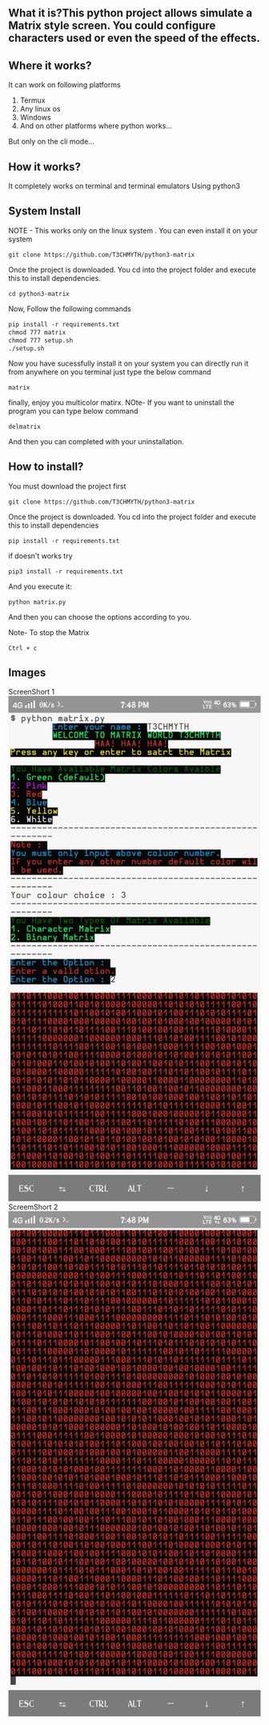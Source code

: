 ## What it is?This python project allows simulate a Matrix style screen. You could configure characters used or even the speed of the effects.

## Where it works?
It can work on following platforms
1. Termux
2. Any linux os                                                                                                       
3. Windows
4. And on other platforms where python works...

But only on the cli mode...

## How it works?
It completely works on terminal and terminal emulators
Using python3

## System Install
NOTE - 
This works only on the linux system
.
You can even install it on your system

```
git clone https://github.com/T3CHMYTH/python3-matrix

```
Once the project is downloaded. You cd into the project folder and execute this to install dependencies.
```
cd python3-matrix
```
Now, Follow the following commands
```
pip install -r requirements.txt
chmod 777 matrix
chmod 777 setup.sh
./setup.sh

```
Now you have sucessfully install it on your system you can directly run it from
anywhere on you terminal just type the below command
```
matrix
```
finally, enjoy you multicolor matirx.
NOte- 
If you want to uninstall the program you can type below command
```
delmatrix
```
And then you can completed with your uninstallation.

## How to install?
You must download the project first

```
git clone https://github.com/T3CHMYTH/python3-matrix

```

Once the project is downloaded. You cd into the project folder and execute this to install dependencies

```
pip install -r requirements.txt

```
if doesn't works try

```
pip3 install -r requirements.txt

```

And you execute it:

```
python matrix.py

```

And then you can choose the options according to you.

Note-
To stop the Matrix

```
Ctrl + c

```
## Images
ScreenShort 1
![](Images/termux-screen-short.jpg)
ScreemShort 2
![](Images/termux-screenshot-2.jpg)
